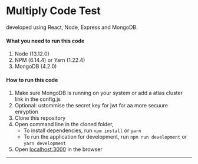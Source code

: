 # Multiply Code Test

developed using React, Node, Express and MongoDB.

#### What you need to run this code

1. Node (13.12.0)
2. NPM (6.14.4) or Yarn (1.22.4)
3. MongoDB (4.2.0)

#### How to run this code

1. Make sure MongoDB is running on your system or add a atlas cluster link in the config.js
2. Optional: ustommise the secret key for jwt for aa more secuure enryption
3. Clone this repository
4. Open command line in the cloned folder,
   - To install dependencies, run `npm install` or `yarn`
   - To run the application for development, run `npm run development` or `yarn development`
5. Open [localhost:3000](http://localhost:3000/) in the browser

---
